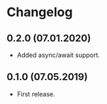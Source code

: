 # Changelog

## 0.2.0 (07.01.2020)

- Added async/await support.

## 0.1.0 (07.05.2019)

- First release.
